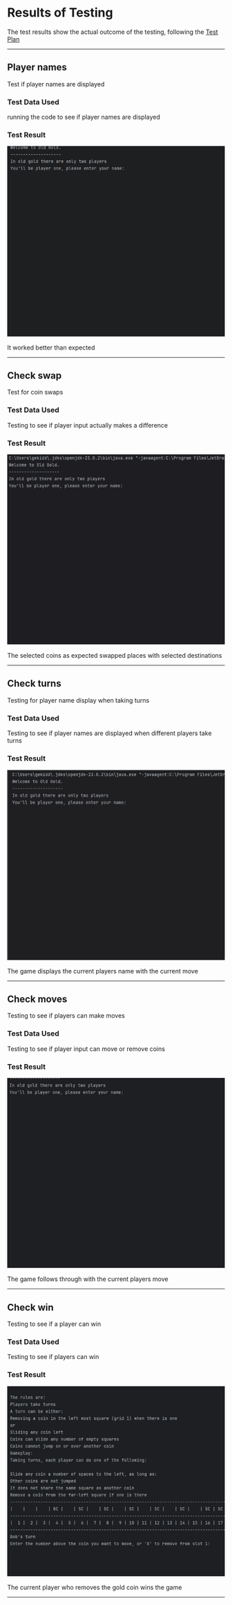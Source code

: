 # Results of Testing

The test results show the actual outcome of the testing, following the [Test Plan](test-plan.md)

---

## Player names

Test if player names are displayed 

### Test Data Used

running the code to see if player names are displayed 

### Test Result

![Animation.gif](screenshots/Animation.gif)

It worked better than expected 

---

## Check swap

Test for coin swaps

### Test Data Used

Testing to see if player input actually makes a difference 

### Test Result

![Anim.gif](screenshots/Anim.gif)

The selected coins as expected swapped places with selected destinations

---
## Check turns 

Testing for player name display when taking turns 

### Test Data Used

Testing to see if player names are displayed when different players take turns

### Test Result

![TurnsAnim.gif](screenshots/TurnsAnim.gif)

The game displays the current players name with the current move

---
## Check moves

Testing to see if players can make moves

### Test Data Used

Testing to see if player input can move or remove coins 

### Test Result

![MovesAnim.gif](screenshots/MovesAnim.gif)

The game follows through with the current players move

---
## Check win

Testing to see if a player can win

### Test Data Used

Testing to see if players can win

### Test Result

![WinAnim.gif](screenshots/WinAnim.gif)

The current player who removes the gold coin wins the game

---


